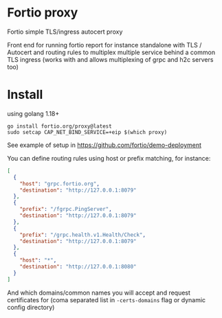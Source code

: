 # Fortio proxy

Fortio simple TLS/ingress autocert proxy

Front end for running fortio report for instance standalone with TLS / Autocert and routing rules to multiplex multiple service behind a common TLS ingress (works with and allows multiplexing of grpc and h2c servers too)

# Install

using golang 1.18+

```shell
go install fortio.org/proxy@latest
sudo setcap CAP_NET_BIND_SERVICE=+eip $(which proxy)
```

See example of setup in https://github.com/fortio/demo-deployment

You can define routing rules using host or prefix matching, for instance:

```json
[
  {
    "host": "grpc.fortio.org",
    "destination": "http://127.0.0.1:8079"
  },
  {
    "prefix": "/fgrpc.PingServer",
    "destination": "http://127.0.0.1:8079"
  },
  {
    "prefix": "/grpc.health.v1.Health/Check",
    "destination": "http://127.0.0.1:8079"
  },
  {
    "host": "*",
    "destination": "http://127.0.0.1:8080"
  }
]
```

And which domains/common names you will accept and request certificates for (coma separated list in `-certs-domains` flag or dynamic config directory)
